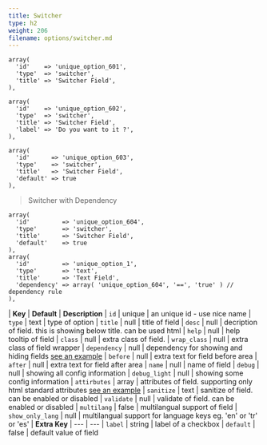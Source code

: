 ```yaml
---
title: Switcher
type: h2
weight: 206
filename: options/switcher.md
---
```


```php?start_inline=1
array(
  'id'    => 'unique_option_601',
  'type'  => 'switcher',
  'title' => 'Switcher Field',
),
```

```php?start_inline=1
array(
  'id'    => 'unique_option_602',
  'type'  => 'switcher',
  'title' => 'Switcher Field',
  'label' => 'Do you want to it ?',
),
```

```php?start_inline=1
array(
  'id'      => 'unique_option_603',
  'type'    => 'switcher',
  'title'   => 'Switcher Field',
  'default' => true
),
```

> Switcher with Dependency

```php?start_inline=1
array(
  'id'         => 'unique_option_604',
  'type'       => 'switcher',
  'title'      => 'Switcher Field',
  'default'    => true
),
array(
  'id'         => 'unique_option_1',
  'type'       => 'text',
  'title'      => 'Text Field',
  'dependency' => array( 'unique_option_604', '==', 'true' ) // dependency rule
),
```

| **Key**          | **Default** | **Description**
| `id`             | unique      | an unique id - use nice name
| `type`           | text        | type of option
| `title`          | null        | title of field
| `desc`           | null        | decription of field. this is showing below title. can be used html
| `help`           | null        | help tooltip of field
| `class`          | null        | extra class of field.
| `wrap_class`     | null        | extra class of field wrapper
| `dependency`     | null        | dependency for showing and hiding fields [see an example](#how-to-use-dependency)
| `before`         | null        | extra text for field before area
| `after`          | null        | extra text for field after area
| `name`           | null        | name of field
| `debug`          | null        | showing all config information
| `debug_light`    | null        | showing some config information
| `attirbutes`     | array       | attributes of field. supporting only html standard attributes [see an example](#how-to-use-attributes)
| `sanitize`       | text        | sanitize of field. can be enabled or disabled
| `validate`       | null        | validate of field. can be enabled or disabled
| `multilang`      | false       | multilangual support of field
| `show_only_lang` | null        | multilangual support for language keys eg. 'en' or 'tr' or 'es'
| **Extra Key**    | ---         | ---
| `label`          | string      | label of a checkbox
| `default`        | false       | default value of field
